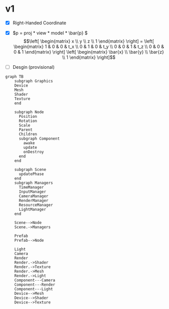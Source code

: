 # v1
  
- [x] Right-Handed Coordinate 
- [x] $p = proj * view * model * \bar{p} $
$$\left[ \begin{matrix}
   x \\
   y \\
   z \\
   1 
  \end{matrix}
  \right] = \left[
 \begin{matrix}
   1 & 0 & 0 & t_x \\
   0 & 1 & 0 & t_y \\
   0 & 0 & 1 & t_z \\
   0 & 0 & 0 & 1
  \end{matrix}
  \right] \left[
 \begin{matrix}
   \bar{x} \\
   \bar{y} \\
   \bar{z} \\
   1
  \end{matrix}
  \right]$$

- [ ] Desgin (provisional)
```mermaid
graph TB
    subgraph Graphics
    Device
    Mesh
    Shader
    Texture
    end
    
    subgraph Node
      Position
      Rotation
      Scale
      Parent
      Children
      subgraph Component
        awake
        update
        onDestroy
      end
    end

    subgraph Scene
      updatePhase
    end
    subgraph Managers
      TimeManager
      InputManager
      CameraManager
      RenderManager
      ResourceManager
      LightManager
    end

    Scene-->Node
    Scene.->Managers

    Prefab
    Prefab-->Node

    Light
    Camera
    Render
    Render.->Shader
    Render.->Texture
    Render.->Mesh
    Render.->Light
    Component---Camera
    Component---Render
    Component---Light
    Device-->Mesh
    Device-->Shader
    Device-->Texture
```